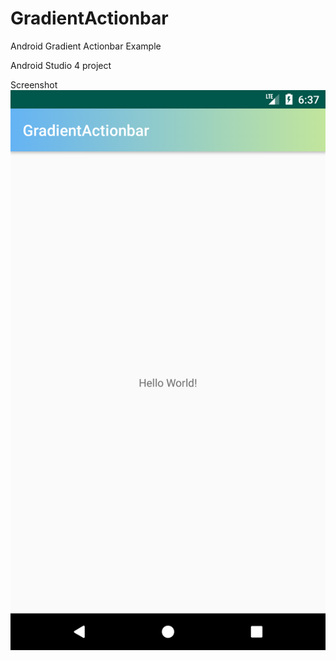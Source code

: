 # GradientActionbar
Android Gradient Actionbar Example

Android Studio 4 project

Screenshot
![screenshot](screenshot.png)

